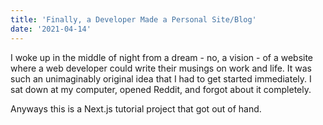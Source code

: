 ```yaml
---
title: 'Finally, a Developer Made a Personal Site/Blog'
date: '2021-04-14'
---
```


I woke up in the middle of night from a dream - no, a vision - of a website where a web developer could write their musings on work and life.
It was such an unimaginably original idea that I had to get started immediately. I sat down at my computer, opened Reddit, and forgot about it completely.

Anyways this is a Next.js tutorial project that got out of hand.
